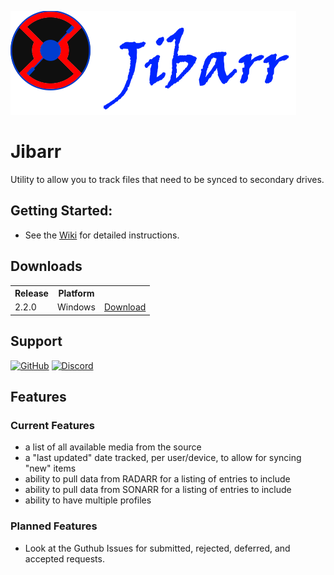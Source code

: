 ![alt text](https://github.com/ExtensiveJS/Jibarr/blob/master/ui/jibarr/static/jibarr/images/Jibarr_Title_Logo.png?raw=true "Jibarr")
# Jibarr

Utility to allow you to track files that need to be synced to secondary drives. 


## Getting Started:
* See the <a href="https://github.com/ExtensiveJS/Jibarr/wiki/Installation">Wiki</a> for detailed instructions.

## Downloads
<table>
  <tr><th>Release</th><th>Platform</th><th>&nbsp;</th></tr>
  <tr><td>2.2.0</td><td>Windows</td><td><a href="https://github.com/ExtensiveJS/Jibarr/releases"_blank">Download</a></td></tr>
</table>

## Support
<a href="https://github.com/ExtensiveJS/Jibarr/issues"><img src="https://camo.githubusercontent.com/74d2fa7cea0b0d6033b0c0daf6ae04b78ff23bd0/68747470733a2f2f696d672e736869656c64732e696f2f62616467652f6769746875622d6973737565732d7265642e7376673f6d61784167653d3630267374796c653d666c61742d737175617265" alt="GitHub" data-canonical-src="https://img.shields.io/badge/github-issues-red.svg?maxAge=60&amp;style=flat-square" style="max-width:100%;"></a>
<a href="https://discord.gg/KZBCMaP" rel="nofollow"><img src="https://camo.githubusercontent.com/c65a7524d98dc14b1727851b557562f1d1ae11b1/68747470733a2f2f696d672e736869656c64732e696f2f62616467652f646973636f72642d636861742d3732383944412e7376673f6d61784167653d3630267374796c653d666c61742d737175617265" alt="Discord" data-canonical-src="https://img.shields.io/badge/discord-chat-7289DA.svg?maxAge=60&amp;style=flat-square" style="max-width:100%;"></a>

## Features
### Current Features
* a list of all available media from the source
* a "last updated" date tracked, per user/device, to allow for syncing "new" items
* ability to pull data from RADARR for a listing of entries to include
* ability to pull data from SONARR for a listing of entries to include
* ability to have multiple profiles
### Planned Features
* Look at the Guthub Issues for submitted, rejected, deferred, and accepted requests.
